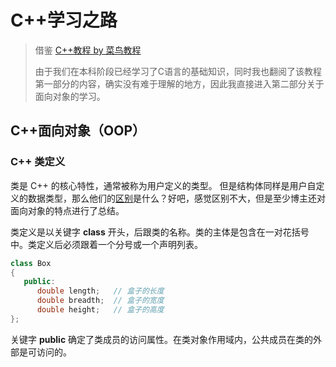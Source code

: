 # C++学习之路

> 借鉴 [C++教程 by 菜鸟教程](http://www.runoob.com/cplusplus/cpp-tutorial.html)
>
> 由于我们在本科阶段已经学习了C语言的基础知识，同时我也翻阅了该教程第一部分的内容，确实没有难于理解的地方，因此我直接进入第二部分关于面向对象的学习。

## C++面向对象（OOP）

### C++ 类定义

类是 C++ 的核心特性，通常被称为用户定义的类型。 但是结构体同样是用户自定义的数据类型，那么他们的[区别](https://blog.csdn.net/fu_zk/article/details/13022921)是什么？好吧，感觉区别不大，但是至少博主还对面向对象的特点进行了总结。

类定义是以关键字 **class** 开头，后跟类的名称。类的主体是包含在一对花括号中。类定义后必须跟着一个分号或一个声明列表。

```c++
class Box
{
   public:
      double length;   // 盒子的长度
      double breadth;  // 盒子的宽度
      double height;   // 盒子的高度
};
```

关键字 **public** 确定了类成员的访问属性。在类对象作用域内，公共成员在类的外部是可访问的。
